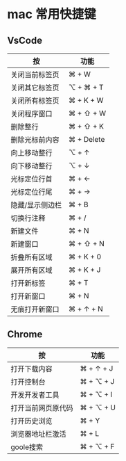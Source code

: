 # mac 常用快捷键


## VsCode
| 按        | 功能        |
| -------- | --------- |
| 关闭当前标签页    | ⌘ + W     |
| 关闭其它标签页    | ⌥ + ⌘ + T |
| 关闭所有标签页    | ⌘ + K + W |
| 关闭程序窗口      | ⌘ + ⇧ + W |
| 删除整行          | ⌘ + ⇧ + K |
| 删除光标前内容    | ⌘ + Delete|
| 向上移动整行      | ⌥ + ↑     |
| 向下移动整行      | ⌥ + ↓     |
| 光标定位行首      | ⌘ + ←     |
| 光标定位行尾      | ⌘ + →️️     |
| 隐藏/显示侧边栏   | ⌘ + B    |
| 切换行注释        | ⌘ + /     |
| 新建文件          | ⌘ + N     |
| 新建窗口          | ⌘ + ⇧ + N |
| 折叠所有区域      | ⌘ + K + 0 |
| 展开所有区域      | ⌘ + K + J |
| 打开新标签        | ⌘ + T     |
| 打开新窗口        | ⌘ + N     |
| 无痕打开新窗口    | ⌘ + ↑ + N |

## Chrome
| 按        | 功能        |
| -------- | --------- |
| 打开下载内容      | ⌘ + ↑ + J |
| 打开控制台        | ⌘ + ⌥ + J |
| 开发开发者工具    | ⌘ + ⌥ + I |
| 打开当前网页原代码| ⌘ + ⌥ + U |
| 打开历史浏览      | ⌘ + Y     | 
| 浏览器地址栏激活  | ⌘ + L     |
| goole搜索         | ⌘ + ⌥ + F |